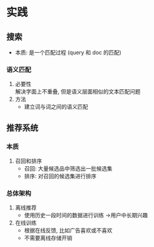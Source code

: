 # 实践

## 搜索

- 本质: 是一个匹配过程 (query 和 doc 的匹配)

### 语义匹配

1. 必要性  
    解决字面上不重叠, 但是语义层面相似的文本匹配问题
2. 方法
    - 建立词与词之间的语义匹配

## 推荐系统

### 本质

1. 召回和排序
    - 召回: 大量候选品中筛选出一批候选集
    - 排序: 对召回的候选集进行排序

### 总体架构

1. 离线推荐
    - 使用历史一段时间的数据进行训练 ->用户中长期兴趣
2. 在线训练
    - 根据在线反馈, 比如广告喜欢或不喜欢
    - 不需要离线存储开销
